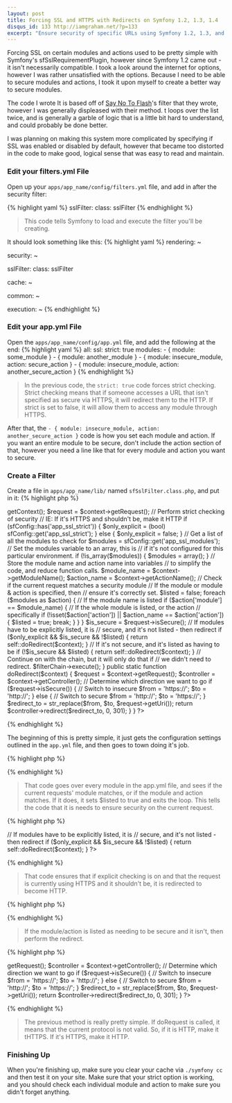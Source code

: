 ```yaml
---
layout: post
title: Forcing SSL and HTTPS with Redirects on Symfony 1.2, 1.3, 1.4
disqus_id: 133 http://iamgraham.net/?p=133
excerpt: "Ensure security of specific URLs using Symfony 1.2, 1.3, and 1.4 to protect from data being leaked."
---
```

Forcing SSL on certain modules and actions used to be pretty simple with
Symfony's sfSslRequirementPlugin, however since Symfony 1.2 came out - it
isn't necessarily compatible. I took a look around the internet for options,
however I was rather unsatisfied with the options. Because I need to be able
to secure modules and actions, I took it upon myself to create a better way
to secure modules.

The code I wrote It is based off of
[Say No To Flash](http://www.saynotoflash.com/archives/symfony-1-2-redirect-specific-modules-and-actions-to-https-ssl/)'s
filter that they wrote, however I was generally displeased with their method.
t loops over the list twice, and is generally a garble of logic that is a
little bit hard to understand, and could probably be done better.

I was planning on making this system more complicated by specifying if SSL was
enabled or disabled by default, however that became too distorted in the code
to make good, logical sense that was easy to read and maintain.

### Edit your filters.yml File
Open up your `apps/app_name/config/filters.yml` file, and add in after the security filter:

{% highlight yaml %}
sslFilter:
  class: sslFilter
{% endhighlight %}
> This code tells Symfony to load and execute the filter you'll be creating.

It should look something like this:
{% highlight yaml %}
rendering: ~

security:  ~

sslFilter:
  class: sslFilter

cache:     ~

common:    ~

execution: ~
{% endhighlight %}


### Edit your app.yml File
Open the `apps/app_name/config/app.yml` file, and add the following at the end:
{% highlight yaml %}
all:
  ssl:
    strict: true
    modules:
      - { module: some_module }
      - { module: another_module }
      - { module: insecure_module, action: secure_action }
      - { module: insecure_module, action: another_secure_action }
{% endhighlight %}
> In the previous code, the `strict: true` code forces strict checking. Strict
checking means that if someone accesses a URL that isn't specified as secure via
HTTPS, it will redirect them to the HTTP. If strict is set to false, it will allow
them to access any module through HTTPS.

After that, the `- { module: insecure_module, action: another_secure_action }`
code is how you set each module and action. If you want an entire module to be
secure, don't include the action section of that, however you need a line like
that for every module and action you want to secure.

### Create a Filter
Create a file in `apps/app_name/lib/` named `sfSslFilter.class.php`, and put in
it:
{% highlight php %}
<?php
/**
 * @author Graham Christensen
 *          graham@grahamc.com
 */
class sslFilter extends sfFilter {
    public function execute ($filterChain) {
        $context = $this->getContext();
        $request = $context->getRequest();

        // Perform strict checking of security
        // IE: If it's HTTPS and shouldn't be, make it HTTP
        if (sfConfig::has('app_ssl_strict')) {
            $only_explicit = (bool)
                             sfConfig::get('app_ssl_strict');
        } else {
            $only_explicit = false;
        }

        // Get a list of all the modules to check for
        $modules = sfConfig::get('app_ssl_modules');

        // Set the modules variable to an array, this is
        // if it's not configured for this particular environment.
        if (!is_array($modules)) {
            $modules = array();
        }

        // Store the module name and action name into variables
        // to simplify the code, and reduce function calls.
        $module_name = $context->getModuleName();
        $action_name = $context->getActionName();

        // Check if the current request matches a security module
        // If the module or module & action is specified, then
        // ensure it's correctly set.
        $listed = false;
        foreach ($modules as $action) {
            // If the module name is listed
            if ($action['module'] == $module_name) {
                // If the whole module is listed, or the action
                // specifically
                if (!isset($action['action'])
                    || $action_name == $action['action']) {
                    $listed = true;
                    break;
                }
            }
        }

        $is_secure = $request->isSecure();

        // If modules have to be explicitly listed, it is
        // secure, and it's not listed - then redirect
        if ($only_explicit && $is_secure && !$listed) {
            return self::doRedirect($context);
        }

        // If it's not secure, and it's listed as having to be
        if (!$is_secure && $listed) {
            return self::doRedirect($context);
        }

        // Continue on with the chain, but it will only do that if
        // we didn't need to redirect.
        $filterChain->execute();
    }

    public static function doRedirect($context) {
        $request = $context->getRequest();
        $controller = $context->getController();

        // Determine which direction we want to go
        if ($request->isSecure()) {
            // Switch to insecure
            $from = 'https://';
            $to   = 'http://';
        } else {
            // Switch to secure
            $from = 'http://';
            $to   = 'https://';
        }

        $redirect_to = str_replace($from, $to, $request->getUri());
        return $controller->redirect($redirect_to, 0, 301);
    }
}
?>
{% endhighlight %}

The beginning of this is pretty simple, it just gets the configuration settings
outlined in the `app.yml` file, and then goes to town doing it's job.

{% highlight php %}
<?
// Check if the current request matches a security module
// If the module or module & action is specified, then
// ensure it's correctly set.
$listed = false;
foreach ($modules as $action) {
    // If the module name is listed
    if ($action['module'] == $module_name) {
        // If the whole module is listed, or the action
        // specifically
        if (!isset($action['action'])
            || $action_name == $action['action']) {
            $listed = true;
            break;
        }
    }
}
?>
{% endhighlight %}

> That code goes over every module in the app.yml file, and sees if the current
> requests' module matches, or if the module and action matches. If it does, it
> sets $listed to true and exits the loop. This tells the code that it is needs
> to ensure security on the current request.

{% highlight php %}
<?php>
// If modules have to be explicitly listed, it is
// secure, and it's not listed - then redirect
if ($only_explicit && $is_secure && !$listed) {
    return self::doRedirect($context);
}
?>
{% endhighlight %}
> That code ensures that if explicit checking is on and that the request is
> currently using HTTPS and it shouldn't be, it is redirected to become HTTP.

{% highlight php %}
<?php
// If it's not secure, and it's listed as having to be
if (!$is_secure && $listed) {
    return self::doRedirect($context);
}
?>
{% endhighlight %}
> If the module/action is listed as needing to be secure and it isn't, then
> perform the redirect.

{% highlight php %}
<?php
public static function doRedirect($context) {
    $request = $context->getRequest();
    $controller = $context->getController();

    // Determine which direction we want to go
    if ($request->isSecure()) {
        // Switch to insecure
        $from = 'https://';
        $to   = 'http://';
    } else {
        // Switch to secure
        $from = 'http://';
        $to   = 'https://';
    }

    $redirect_to = str_replace($from, $to, $request->getUri());
    return $controller->redirect($redirect_to, 0, 301);
}
?>
{% endhighlight %}
> The previous method is really pretty simple. If doRequest is called, it
> means that the current protocol is not valid. So, if it is HTTP, make it
> tHTTPS. If it's HTTPS, make it HTTP.

### Finishing Up
When you're finishing up, make sure you clear your cache via `./symfony cc` and
then test it on your site. Make sure that your strict option is working, and
you should check each individual module and action to make sure you didn't
forget anything.
